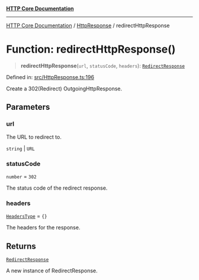 [**HTTP Core Documentation**](../../README.md)

***

[HTTP Core Documentation](../../README.md) / [HttpResponse](../README.md) / redirectHttpResponse

# Function: redirectHttpResponse()

> **redirectHttpResponse**(`url`, `statusCode`, `headers`): [`RedirectResponse`](../../RedirectResponse/classes/RedirectResponse.md)

Defined in: [src/HttpResponse.ts:196](https://github.com/stonemjs/http-core/blob/38177eda1505fdb30323b11ec31ef2a0f0840267/src/HttpResponse.ts#L196)

Create a 302(Redirect) OutgoingHttpResponse.

## Parameters

### url

The URL to redirect to.

`string` | `URL`

### statusCode

`number` = `302`

The status code of the redirect response.

### headers

[`HeadersType`](../../declarations/type-aliases/HeadersType.md) = `{}`

The headers for the response.

## Returns

[`RedirectResponse`](../../RedirectResponse/classes/RedirectResponse.md)

A new instance of RedirectResponse.
